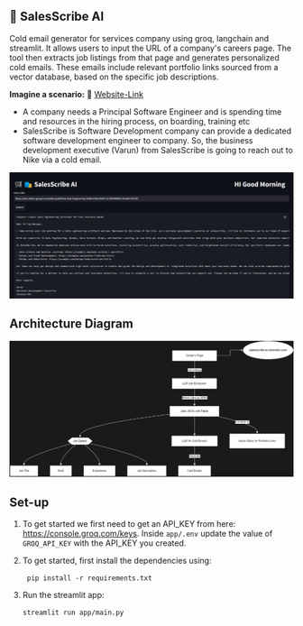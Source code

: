  
## 📧 SalesScribe AI
Cold email generator for services company using groq, langchain and streamlit. It allows users to input the URL of a company's careers page. The tool then extracts job listings from that page and generates personalized cold emails. These emails include relevant portfolio links sourced from a vector database, based on the specific job descriptions. 



**Imagine a scenario:** 🔗 [Website-Link](https://salesscribe-ai.onrender.com/)

- A company needs a Principal Software Engineer and is spending time and resources in the hiring process, on boarding, training etc
- SalesScribe is Software Development company can provide a dedicated software development engineer to company. So, the business development executive (Varun) from SalesScribe is going to reach out to Nike via a cold email.


![img.png](images/DemoImg.png)


## Architecture Diagram
![img.png](images/architecture.png)

## Set-up
1. To get started we first need to get an API_KEY from here: https://console.groq.com/keys. Inside `app/.env` update the value of `GROQ_API_KEY` with the API_KEY you created. 


2. To get started, first install the dependencies using:
    ```commandline
     pip install -r requirements.txt
    ```
   
3. Run the streamlit app:
   ```commandline
   streamlit run app/main.py
   ```

